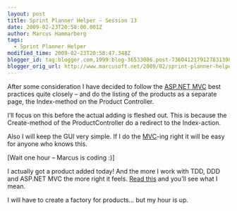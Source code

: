 ```yaml
---
layout: post
title: Sprint Planner Helper – Session 13
date: 2009-02-23T20:58:00.001Z
author: Marcus Hammarberg
tags:
  - Sprint Planner Helper
modified_time: 2009-02-23T20:58:47.348Z
blogger_id: tag:blogger.com,1999:blog-36533086.post-7360412179127831398
blogger_orig_url: http://www.marcusoft.net/2009/02/sprint-planner-helper-session-13.html
---
```




After some consideration I have decided to follow the
<a href="http://www.asp.net/mvc/" target="_blank">ASP.NET MVC</a> best
practices quite closely – and do the listing of the products as a
separate page, the Index-method on the Product Controller.

I’ll focus on this before the actual adding is fleshed out. This is
because the Create-method of the ProductController do a redirect to the
Index-action.

Also I will keep the GUI very simple. If I do the
<a href="http://en.wikipedia.org/wiki/Model-view-controller"
target="_blank">MVC</a>-ing right it will be easy for anyone who knows
this.

\[Wait one hour – Marcus is coding :)\]

I actually got a product added today! And the more I work with TDD, DDD
and ASP.NET MVC the more right it feels. <a
href="http://www.marcusoft.net/2009/02/why-ddd-rocks-marcusoftnet-version.html"
target="_blank">Read this</a> and you’ll see what I mean.

I will have to create a factory for products… but my hour is up.
